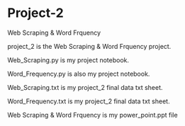 # Project-2

Web Scraping & Word Frquency

project_2 is the Web Scraping & Word Frquency  project.

Web_Scraping.py is my project notebook. 

Word_Frequency.py is also my project notebook. 

Web_Scraping.txt is my project_2 final data txt sheet.

Word_Frequency.txt is my project_2 final data txt sheet.

Web Scraping & Word Frquency is my power_point.ppt file
